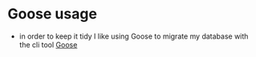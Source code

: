 # Goose usage
- in order to keep it tidy I like using Goose to migrate my database with the cli tool [Goose](https://github.com/pressly/goose)
